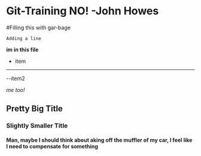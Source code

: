 
# Git-Training NO! -John Howes

#Filling this with gar-bage

` Adding a line `

**im in this file**

- item

---

--item2

 *me too!*

## Pretty Big Title

### Slightly Smaller Title

#### Man, maybe I should think about aking off the muffler of my car, I feel like I need to compensate for something
